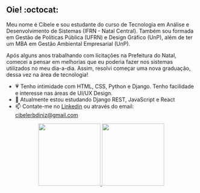 ## Oie! :octocat:
Meu nome é Cibele e sou estudante do curso de Tecnologia em Análise e Desenvolvimento de Sistemas (IFRN - Natal Central).
Também sou formada em Gestão de Políticas Pública (UFRN) e Design Gráfico (UnP), além de ter um MBA em Gestão Ambiental Empresarial (UnP).

Após alguns anos trabalhando com licitações na Prefeitura do Natal, comecei a pensar em melhorias que eu poderia fazer nos sistemas utilizados no meu dia-a-dia. Assim, resolvi começar uma nova graduação, dessa vez na área de tecnologia!

- 💗 Tenho intimidade com HTML, CSS, Python e Django. Tenho facilidade e interesse nas áreas de UI/UX Design.
- 🌱 Atualmente estou estudando Django REST, JavaScript e React
- 📫 Contate-me no [Linkedin](https://www.linkedin.com/in/cibelediniz/) ou através do email: cibelerbdiniz@gmail.com


<div align="center" style="display: inline_block">
  <a href="https://github.com/cibelediniz">
  <img height="165em" src="https://github-readme-stats.vercel.app/api?username=cibelediniz&show_icons=true&theme=cobalt&include_all_commits=true&count_private=true"/>
  <img height="165em" src="https://github-readme-stats.vercel.app/api/top-langs/?username=cibelediniz&layout=compact&langs_count=7&theme=cobalt"/>
</div>
